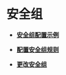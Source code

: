 # 安全组<a name="ZH-CN_TOPIC_0092499769"></a>

-   **[安全组配置示例](安全组配置示例.md)**  

-   **[配置安全组规则](配置安全组规则.md)**  

-   **[更改安全组](更改安全组.md)**  


